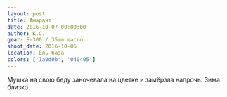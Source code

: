 ```yaml
---
layout: post
title: Амарант
date: 2016-10-07 00:00:00
author: К.С.
gear: E-300 / 35mm macro
shoot_date: 2016-10-06
location: Ёль-база
colors: ['1a0d0b', '040405']
---
```


Мушка на свою беду заночевала на цветке и замёрзла напрочь. Зима близко.
